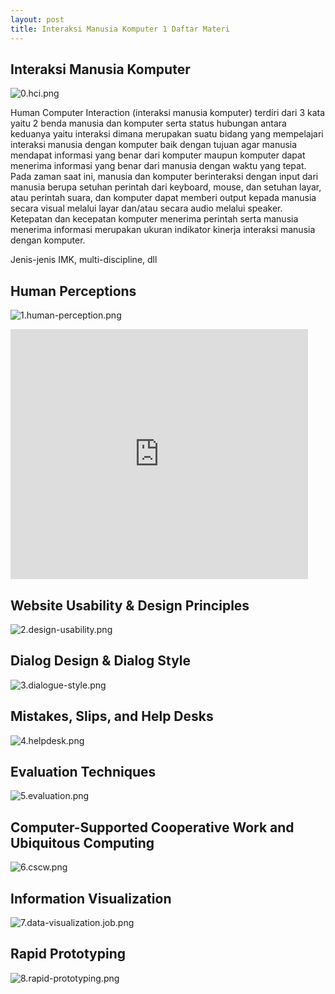 ```yaml
---
layout: post
title: Interaksi Manusia Komputer 1 Daftar Materi
---
```

## Interaksi Manusia Komputer

![0.hci.png](https://images.hive.blog/DQmRTwXa41QzrByqEo81Ksq7wrmTYaEs4VQzQET6ALZwJPr/0.hci.png)

Human Computer Interaction (interaksi manusia komputer) terdiri dari 3 kata yaitu 2 benda manusia dan komputer serta status hubungan antara keduanya yaitu interaksi dimana merupakan suatu bidang yang mempelajari interaksi manusia dengan komputer baik dengan tujuan agar manusia mendapat informasi yang benar dari komputer maupun komputer dapat menerima informasi yang benar dari manusia dengan waktu yang tepat. Pada zaman saat ini, manusia dan komputer berinteraksi dengan input dari manusia berupa setuhan perintah dari keyboard, mouse, dan setuhan layar, atau perintah suara, dan komputer dapat memberi output kepada manusia secara visual melalui layar dan/atau secara audio melalui speaker. Ketepatan dan kecepatan komputer menerima perintah serta manusia menerima informasi merupakan ukuran indikator kinerja interaksi manusia dengan komputer.

Jenis-jenis IMK, multi-discipline, dll

## Human Perceptions

![1.human-perception.png](https://images.hive.blog/DQmQ3DPqxDgKwXJ65zGjAd6jeUZNEPHrkdQXZoELNePnkQv/1.human-perception.png)

<iframe src="https://www.slideshare.net/slideshow/embed_code/key/yx5VY5SYlsngnb?hostedIn=slideshare&page=upload" width="476" height="400" frameborder="0" marginwidth="0" marginheight="0" scrolling="no"></iframe>

## Website Usability & Design Principles

![2.design-usability.png](https://images.hive.blog/DQmbMMtgQ4MuiCAJYLheSqbncgEMzfY14a4nbReT2HEWDPp/2.design-usability.png)

## Dialog Design & Dialog Style

![3.dialogue-style.png](https://images.hive.blog/DQmXvabLziYBmrUvdhJejo4B4kXRLCfn9L7t1Keg9HM3cpS/3.dialogue-style.png)

## Mistakes, Slips, and Help Desks

![4.helpdesk.png](https://images.hive.blog/DQmXa1D8kd5B7wor2xH2LziKHMKdATkq5SaTyh7gokNNjq3/4.helpdesk.png)

## Evaluation Techniques

![5.evaluation.png](https://images.hive.blog/DQmTmgDmjUGvMLwPNGgdWk8nKjzFxCMaZ67YiqENSygPYCm/5.evaluation.png)

## Computer-Supported Cooperative Work and Ubiquitous Computing

![6.cscw.png](https://images.hive.blog/DQmayqGff4LqniM6oLKfoowef4kQ3oQ5RtZt3eSDkRpfq92/6.cscw.png)

## Information Visualization

![7.data-visualization.job.png](https://images.hive.blog/DQmfGJKEG7oAt7THARgvMos1gNimZuLJYxtpoSzy6u1Uqe6/7.data-visualization.job.png)

## Rapid Prototyping

![8.rapid-prototyping.png](https://images.hive.blog/DQmVZn16YCkbXWPzFB9KhwUhLgcTLjNHJkfwFxRCwMiuVp6/8.rapid-prototyping.png)

